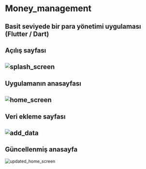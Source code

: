 # Money_management
Basit seviyede bir para yönetimi uygulaması (Flutter / Dart)
---------------
Açılış sayfası
---------------
![splash_screen](https://user-images.githubusercontent.com/76686224/195857495-54a4868c-0616-42e1-abd2-3f09b829a05b.png)
---------------
Uygulamanın anasayfası 
---------------
![home_screen](https://user-images.githubusercontent.com/76686224/195857809-b06c0b15-fc3b-48ec-a7eb-f49be33b11ed.png)
---------------
Veri ekleme sayfası
---------------
![add_data](https://user-images.githubusercontent.com/76686224/195858092-e526c731-b681-4fd4-bfba-405e6529e160.png)
---------------
Güncellenmiş anasayfa
---------------
![updated_home_screen](https://user-images.githubusercontent.com/76686224/195858314-ef265856-ea19-4af6-99e9-41950e97cda0.png)
